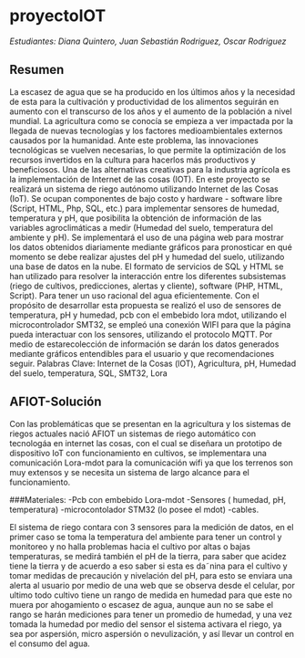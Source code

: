 # proyectoIOT

*Estudiantes: Diana Quintero, Juan Sebastián Rodriguez, Oscar Rodriguez*

##  Resumen
La escasez de agua que se ha producido en los últimos años y la necesidad de esta para la cultivación y productividad de los alimentos seguirán en aumento con el transcurso de los años y el aumento de la
población a nivel mundial. La agricultura como se conocía se empieza a ver impactada por la llegada de nuevas tecnologías y los factores medioambientales externos causados por la humanidad. Ante este problema, las innovaciones tecnológicas se vuelven necesarias, lo que permite la optimización de los recursos invertidos en la cultura para hacerlos más productivos y beneficiosos. Una de las alternativas creativas para la industria agrícola es la implementación de Internet de las cosas (IOT).
En este proyecto se realizará un sistema de riego autónomo utilizando Internet de las Cosas (IoT). Se ocupan componentes de bajo costo y hardware - software libre (Script, HTML, Php, SQL, etc.) para implementar sensores de humedad, temperatura y pH, que posibilita la obtención de información de las variables agroclimáticas a medir (Humedad del suelo, temperatura del ambiente y pH). Se implementará el uso de una página web para mostrar los datos obtenidos diariamente mediante gráficos para pronosticar en qué momento se debe realizar ajustes del pH y humedad del suelo, utilizando una base de datos en la nube. El formato de servicios de SQL y HTML se han utilizado para resolver la interacción entre los diferentes subsistemas (riego de cultivos, predicciones, alertas y cliente), software (PHP, HTML, Script). Para tener un uso racional del agua eficientemente. Con el propósito de desarrollar esta propuesta se realizó el uso de sensores de temperatura, pH y humedad, pcb con el embebido lora mdot, utilizando el microcontrolador SMT32, se empleó una conexión WIFI para que la página pueda interactuar con los sensores, utilizando el protocolo MQTT. Por medio de estarecolección de información se darán los datos generados mediante gráficos entendibles para el usuario y que recomendaciones seguir.
Palabras Clave: Internet de la Cosas (lOT), Agricultura, pH, Humedad del suelo, temperatura, SQL, SMT32, Lora


## AFIOT-Solución
Con las problemáticas que se presentan en la agricultura y los sistemas de riegos actuales nació AFIOT un sistemas de riego automático con tecnologáa en internet las cosas, con el cual se diseñara un prototipo
de dispositivo IoT con funcionamiento en cultivos, se implementara una comunicación Lora-mdot para la comunicación wifi ya que los terrenos son muy extensos y se necesita un sistema de largo alcance para el funcionamiento.

###Materiales: -Pcb con embebido Lora-mdot -Sensores ( humedad, pH, temperatura) -microcontolador STM32 (lo posee el mdot) -cables.

El sistema de riego contara con 3 sensores para la medición de datos, en el primer caso se toma la temperatura del ambiente para tener un control y monitoreo y no halla problemas hacia el cultivo por altas o bajas temperaturas, se medirá también el pH de la tierra, para saber que acidez tiene la tierra y de acuerdo a eso saber si esta es da˜nina para el cultivo y tomar medidas de precaución y nivelación del pH, para esto se enviara una alerta al usuario por medio de una web que se observa desde el celular, por ultimo todo cultivo tiene un rango de medida en humedad para que este no muera por ahogamiento o escasez de agua, aunque aun no se sabe el rango se harán mediciones para tener
un promedio de humedad, y una vez tomada la humedad por medio del sensor el sistema activara el riego, ya sea por aspersión, micro aspersión o nevulización, y así llevar un control en el consumo del
agua.
